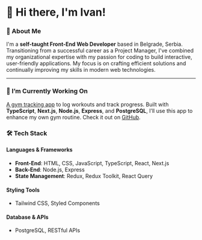 # 👋 Hi there, I'm Ivan!

### 🌟 About Me
I'm a **self-taught Front-End Web Developer** based in Belgrade, Serbia. Transitioning from a successful career as a Project Manager, I've combined my organizational expertise with my passion for coding to build interactive, user-friendly applications. My focus is on crafting efficient solutions and continually improving my skills in modern web technologies.

---

### 🔨 I’m Currently Working On  
[A gym tracking app](https://liftnotes.vercel.app/) to log workouts and track progress. Built with **TypeScript**, **Next.js**, **Node.js**, **Express**, and **PostgreSQL**, I’ll use this app to enhance my own gym routine. Check it out on [GitHub](https://github.com/IvanVolnov/lift-notes-app).


### 🛠️ Tech Stack

#### **Languages & Frameworks**
- **Front-End**: HTML, CSS, JavaScript, TypeScript, React, Next.js
- **Back-End**: Node.js, Express
- **State Management**: Redux, Redux Toolkit, React Query

#### **Styling Tools**
- Tailwind CSS, Styled Components

#### **Database & APIs**
- PostgreSQL, RESTful APIs



<!--
**IvanVolnov/ivanvolnov** is a ✨ _special_ ✨ repository because its `README.md` (this file) appears on your GitHub profile.

Here are some ideas to get you started:

- 🔭 I’m currently working on ...
- 🌱 I’m currently learning ...
- 👯 I’m looking to collaborate on ...
- 🤔 I’m looking for help with ...
- 💬 Ask me about ...
- 📫 How to reach me: ...
- 😄 Pronouns: ...
- ⚡ Fun fact: ...
-->

